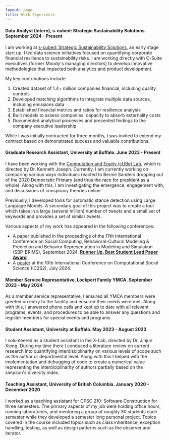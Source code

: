```yaml
---
layout: page
title: Work Experience
---
```


#### Data Analyst (Intern), s-cubed: Strategic Sustainability Solutions. September 2024 - Present

I am working at [s-cubed: Strategic Sustainability Solutions](https://www.scubed-sustainability.com/), an early stage start up. I led data science initiatives focused on quantifying corporate financial resilience to sustainability risks. I am working directly with C-Suite executives (former Moody's managing directors) to develop innovative methodologies that impacted both analytics and product development.

My key contributions include:

1. Created dataset of 1.4+ million companies financial, including quality controls
2. Developed matching algorithms to integrate multiple data sources, including emissions data
3. Established financial metrics and ratios for resilience analysis
4. Built models to assess companies' capacity to absorb externality costs
5. Documented analytical processes and presented findings to the company executive leadership

While I was initially contracted for three months, I was invited to extend my contract based on demonstrated success and valuable contributions.

#### Graduate Research Assistant, University at Buffalo. June 2023 - Present

I have been working with the [Computation and Equity (cUBe) Lab](https://cse.buffalo.edu/cubelab/), which is directed by Dr. Kenneth Joseph. Currently, I am currently working on comparing various ways individuals reacted to Bernie Sanders dropping out of the 2020 Democratic Primary (and thus the race for president as a whole). Along with this, I am investigating the emergence, engagement with, and discussions of conspiracy theories online.

Previously, I developed tools for automatic stance detection using Large Language Models. A secondary goal of this project was to create a tool which takes in a large (several million) number of tweets and a small set of keywords and provides a set of similar tweets.

Various aspects of my work has appeared in the following conferences:

* A paper published in the proceedings of the 17th International Conference on Social Computing, Behavioral-Cultural Modeling & Prediction and Behavior Representation in Modeling and Simulation (SBP-BRiMS), September 2024. **[Runner Up, Best Student Lead Paper Award](documents/2024_SBP-BRiMS%20Award.pdf)**
* A [poster](documents/Ic2s2_Poster.pdf) at the 10th International Conference on Computational Social Science (IC2S2), July 2024.

#### Member Service Representative, Lockport Family YMCA. September 2023 - May 2024

As a member service representative, I ensured all YMCA members were greeted on entry to the facility and ensured their needs were met. Along with this, I answered phone calls and kept up to date with all relevant programs, events, and procedures to be able to answer any questions and register members for special events and programs.

#### Student Assistant, University at Buffalo. May 2023 - August 2023

I volunteered as a student assistant in the X-Lab, directed by Dr. Jinjun Xiong. During my time there I conduced a literature review on current research into quantifying interdisciplinarity on various levels of scope such as the author or departmental level. Along with this I helped with the implementation and debugging of code to create a numerical value representing the interdiciplinarity of authors partially based on the simpson's diversity index.

#### Teaching Assistant, University of British Columbia. January 2020 - December 2020

I worked as a teaching assistant for CPSC 210: Software Construction for three semesters. The primary aspects of my job were holding office hours, running laboratories, and mentoring a group of roughly 30 students each semester while they developed a semester long personal project. Topics covered in the course included topics such as class inheritance, exception handling, testing, as well as design patterns such as the observer and iterator.

